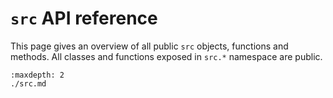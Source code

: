 # `src` API reference

This page gives an overview of all public `src` objects, functions and methods. All
classes and functions exposed in `src.*` namespace are public.

```{toctree}
:maxdepth: 2
./src.md
```
